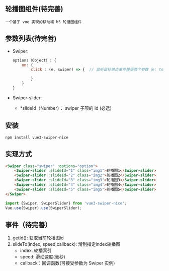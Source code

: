## 轮播图组件(待完善)
    一个基于 vue 实现的移动端 h5 轮播图组件
## 参数列表(待完善)
+ Swiper: 
    ```js
    options（Object）: {
        on: {
            click : (e, swiper) => {  // 监听鼠标单击事件接受两个参数（e: touch事件，swiper: Swiper实例）

            }
        }
    }
    ```

+ Swiper-slider:
    - *slideId（Number）： swiper 子项的 id  (必选) 

## 安装

`npm install vue3-swiper-nice`

## 实现方式

```html
<Swiper class="swiper" :options="option">
    <Swiper-slider :slideId="1" class="img1">轮播图1</Swiper-slider>
    <Swiper-slider :slideId="2" class="img2">轮播图2</Swiper-slider>
    <Swiper-slider :slideId="3" class="img3">轮播图3</Swiper-slider>
    <Swiper-slider :slideId="4" class="img4">轮播图4</Swiper-slider>
    <Swiper-slider :slideId="5" class="img5">轮播图5</Swiper-slider>
</Swiper>
```

```js
import {Swiper, SwiperSlider} from 'vue3-swiper-nice';
Vue.use(Swiper).use(SwiperSlider);
```

## 事件（待完善）
1. getId(): 获取当前轮播图id
2. slideTo(index, speed,callback): 滑到指定index轮播图
    - index: 轮播索引 
    - speed: 滑动速度(毫秒)
    - callback：回调函数(可接受参数为 Swiper 实例)

